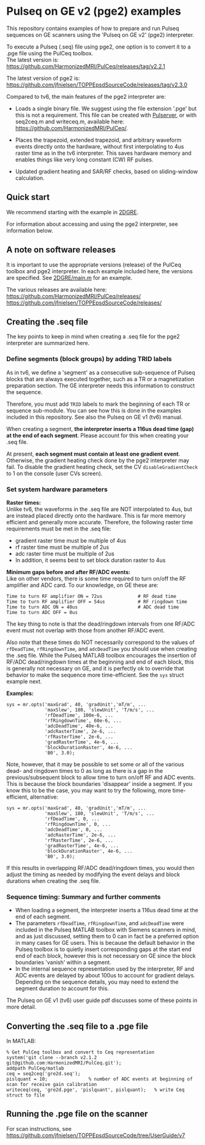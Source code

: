 # Pulseq on GE v2 (pge2) examples 

This repository contains examples of how to prepare and run Pulseq sequences
on GE scanners using the 'Pulseq on GE v2' (pge2) interpreter.

To execute a Pulseq (.seq) file using pge2, one option is to convert it to a .pge file
using the PulCeq toolbox.  
The latest version is: https://github.com/HarmonizedMRI/PulCeq/releases/tag/v2.2.1

The latest version of pge2 is: https://github.com/jfnielsen/TOPPEpsdSourceCode/releases/tag/v2.3.0

Compared to tv6, the main features of the pge2 interpreter are:
* Loads a single binary file. We suggest using the file extension '.pge' but this is not a requirement. 
This file can be created with 
[Pulserver](https://github.com/INFN-MRI/pulserver/),
or with seq2ceq.m and writeceq.m, available here: https://github.com/HarmonizedMRI/PulCeq/.

* Places the trapezoid, extended trapezoid, and arbitrary waveform events directly onto the hardware,
  without first interpolating to 4us raster time as in the tv6 interpreter. 
  This saves hardware memory and enables things like very long constant (CW) RF pulses.
* Updated gradient heating and SAR/RF checks, based on sliding-window calculation.



## Quick start

We recommend starting with the example in [2DGRE](2DGRE).

For information about accessing and using the pge2 interpreter, see information below.


## A note on software releases

It is important to use the appropriate versions (release) of the PulCeq toolbox and pge2 interpreter.
In each example included here, the versions are specified. See [2DGRE/main.m](2DGRE/main.m) for an example.

The various releases are available here:  
https://github.com/HarmonizedMRI/PulCeq/releases/  
https://github.com/jfnielsen/TOPPEpsdSourceCode/releases/ 


## Creating the .seq file

The key points to keep in mind when creating a .seq file for the pge2 interpreter are summarized here.

### Define segments (block groups) by adding TRID labels

As in tv6, we define a 'segment' as a consecutive sub-sequence of Pulseq blocks that are always executed together,
such as a TR or a magnetization preparation section.
The GE interpreter needs this information to construct the sequence.

Therefore, you must add `TRID` labels to mark the beginning of each TR or sequence sub-module. 
You can see how this is done in the examples included in this repository.
See also the Pulseq on GE v1 (tv6) manual.

When creating a segment, **the interpreter inserts a 116us dead time (gap) at the end of each segment**.
Please account for this when creating your .seq file.

At present, **each segment must contain at least one gradient event**.
Otherwise, the gradient heating check done by the pge2 interpreter may fail.
To disable the gradient heating check, set the CV `disableGradientCheck` to 1 on the console (user CVs screen).


### Set system hardware parameters

**Raster times:**  
Unlike tv6, the waveforms in the .seq file are NOT interpolated to 4us, but are instead
placed directly onto the hardware. 
This is far more memory efficient and generally more accurate.
Therefore, the following raster time requirements must be met in the .seq file:
* gradient raster time must be multiple of 4us
* rf raster time must be multiple of 2us
* adc raster time must be multiple of 2us
* In addition, it seems best to set block duration raster to 4us

**Minimum gaps before and after RF/ADC events:**   
Like on other vendors, there is some time required to turn on/off the RF amplifier and ADC card.
To our knowledge, on GE these are:
```
Time to turn RF amplifier ON = 72us             # RF dead time
Time to turn RF amplifier OFF = 54us            # RF ringdown time
Time to turn ADC ON = 40us                      # ADC dead time
Time to turn ADC OFF = 0us
```

The key thing to note is that the dead/ringdown intervals from one RF/ADC event must not overlap with those from another RF/ADC event.

Also note that these times do NOT necessarily correspond to the values of `rfDeadTime`, `rfRingdownTime`, and `adcDeadTime`
you should use when creating the .seq file.
While the Pulseq MATLAB toolbox encourages the insertion of RF/ADC dead/ringdown times at the beginning
and end of each block, this is generally not necessary on GE,
and it is perfectly ok to override that behavior to make the sequence more time-efficient.
See the `sys` struct example next.


**Examples:**
```
sys = mr.opts('maxGrad', 40, 'gradUnit','mT/m', ...
              'maxSlew', 180, 'slewUnit', 'T/m/s', ...
              'rfDeadTime', 100e-6, ...
              'rfRingdownTime', 60e-6, ...
              'adcDeadTime', 40e-6, ...
              'adcRasterTime', 2e-6, ...
              'rfRasterTime', 2e-6, ...
              'gradRasterTime', 4e-6, ...
              'blockDurationRaster', 4e-6, ...
              'B0', 3.0);
```
Note, however, that it may be possible to set some or all of the various dead- and ringdown times to 0
as long as there is a gap in the previous/subsequent block to allow time 
to turn on/off RF and ADC events.
This is because the block boundaries 'disappear' inside a segment.
If you know this to be the case, you may want to try the following, more time-efficient, alternative:

```
sys = mr.opts('maxGrad', 40, 'gradUnit','mT/m', ...
              'maxSlew', 180, 'slewUnit', 'T/m/s', ...
              'rfDeadTime', 0, ...
              'rfRingdownTime', 0, ...
              'adcDeadTime', 0, ...
              'adcRasterTime', 2e-6, ...
              'rfRasterTime', 2e-6, ...
              'gradRasterTime', 4e-6, ...
              'blockDurationRaster', 4e-6, ...
              'B0', 3.0);
```
If this results in overlapping RF/ADC dead/ringdown times, you would then adjust the timing as needed
by modifying the event delays and block durations when creating the .seq file.


### Sequence timing: Summary and further comments

* When loading a segment, the interpreter inserts a 116us dead time at the end of each segment.
* The parameters `rfDeadTime`, `rfRingdownTime`, and `adcDeadTime` were included in the Pulseq MATLAB toolbox
with Siemens scanners in mind, and as just discussed, setting them to 0 can in fact be a preferred option in many cases for GE users.
This is because the default behavior in the Pulseq toolbox is to quietly insert corresponding gaps at the 
start end end of each block, however this is not necessary on GE since the block boundaries 'vanish' within a segment.
* In the internal sequence representation used by the interpreter, RF and ADC events are delayed by about 100us to account for gradient delays.
Depending on the sequence details, you may need to extend the segment duration to account for this.

The Pulseq on GE v1 (tv6) user guide pdf discusses some of these points in more detail.


## Converting the .seq file to a .pge file

In MATLAB:
```
% Get PulCeq toolbox and convert to Ceq representation
system('git clone --branch v2.1.2 git@github.com:HarmonizedMRI/PulCeq.git');
addpath PulCeq/matlab
ceq = seq2ceq('gre2d.seq');
pislquant = 10;               % number of ADC events at beginning of scan for receive gain calibration
writeceq(ceq, 'gre2d.pge', 'pislquant', pislquant);   % write Ceq struct to file
```


## Running the .pge file on the scanner

For scan instructions, see https://github.com/jfnielsen/TOPPEpsdSourceCode/tree/UserGuide/v7
